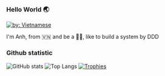 ### Hello World 🌏

[![by: Vietnamese](https://raw.githubusercontent.com/webuild-community/badge/master/svg/by.svg)](https://webuild.community/)

I'm Anh, from 🇻🇳 and be a 👨‍💻, like to build a system by DDD

### Github statistic

![GitHub stats](https://github-readme-stats.vercel.app/api?username=tuananhhedspibk&show_icons=true&count_private=true?)
![Top Langs](https://github-readme-stats.vercel.app/api/top-langs/?username=tuananhhedspibk&layout=compact)
[![Trophies](https://github-profile-trophy.vercel.app/?username=tuananhhedspibk)](https://github.com/ryo-ma/github-profile-trophy)
